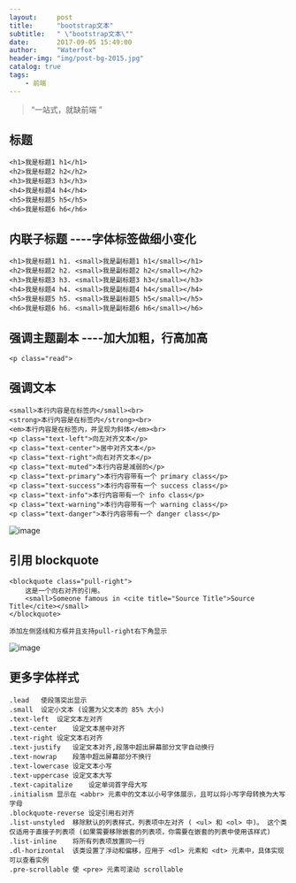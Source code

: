 ```yaml
---
layout:     post
title:      "bootstrap文本"
subtitle:   " \"bootstrap文本\""
date:       2017-09-05 15:49:00
author:     "Waterfox"
header-img: "img/post-bg-2015.jpg"
catalog: true
tags:
    - 前端
---
```


> “一站式，就缺前端 ”

## 标题
```
<h1>我是标题1 h1</h1>
<h2>我是标题2 h2</h2>
<h3>我是标题3 h3</h3>
<h4>我是标题4 h4</h4>
<h5>我是标题5 h5</h5>
<h6>我是标题6 h6</h6>
```

## 内联子标题<h> ----字体标签做细小变化
```
<h1>我是标题1 h1. <small>我是副标题1 h1</small></h1>
<h2>我是标题2 h2. <small>我是副标题2 h2</small></h2>
<h3>我是标题3 h3. <small>我是副标题3 h3</small></h3>
<h4>我是标题4 h4. <small>我是副标题4 h4</small></h4>
<h5>我是标题5 h5. <small>我是副标题5 h5</small></h5>
<h6>我是标题6 h6. <small>我是副标题6 h6</small></h6>
```

## 强调主题副本  ----加大加粗，行高加高
```
<p class="read">
```

## 强调文本
```
<small>本行内容是在标签内</small><br>
<strong>本行内容是在标签内</strong><br>
<em>本行内容是在标签内，并呈现为斜体</em><br>
<p class="text-left">向左对齐文本</p>
<p class="text-center">居中对齐文本</p>
<p class="text-right">向右对齐文本</p>
<p class="text-muted">本行内容是减弱的</p>
<p class="text-primary">本行内容带有一个 primary class</p>
<p class="text-success">本行内容带有一个 success class</p>
<p class="text-info">本行内容带有一个 info class</p>
<p class="text-warning">本行内容带有一个 warning class</p>
<p class="text-danger">本行内容带有一个 danger class</p>
```

![image](http://www.runoob.com/wp-content/uploads/2014/06/bte.jpg)


## 引用 blockquote
```
<blockquote class="pull-right">
	这是一个向右对齐的引用。
	<small>Someone famous in <cite title="Source Title">Source Title</cite></small>
</blockquote>
```
	添加左侧竖线和方框并且支持pull-right右下角显示
	
![image](http://www.runoob.com/wp-content/uploads/2014/06/blockquote_demo.jpg)



## 更多字体样式

```
.lead	使段落突出显示	
.small	设定小文本 (设置为父文本的 85% 大小)	
.text-left	设定文本左对齐	
.text-center	设定文本居中对齐	
.text-right	设定文本右对齐	
.text-justify	设定文本对齐,段落中超出屏幕部分文字自动换行	
.text-nowrap	段落中超出屏幕部分不换行	
.text-lowercase	设定文本小写	
.text-uppercase	设定文本大写	
.text-capitalize	设定单词首字母大写	
.initialism	显示在 <abbr> 元素中的文本以小号字体展示，且可以将小写字母转换为大写字母	
.blockquote-reverse	设定引用右对齐	
.list-unstyled	移除默认的列表样式，列表项中左对齐 ( <ul> 和 <ol> 中)。 这个类仅适用于直接子列表项 (如果需要移除嵌套的列表项，你需要在嵌套的列表中使用该样式)	
.list-inline	将所有列表项放置同一行	
.dl-horizontal	该类设置了浮动和偏移，应用于 <dl> 元素和 <dt> 元素中，具体实现可以查看实例	
.pre-scrollable	使 <pre> 元素可滚动 scrollable
```